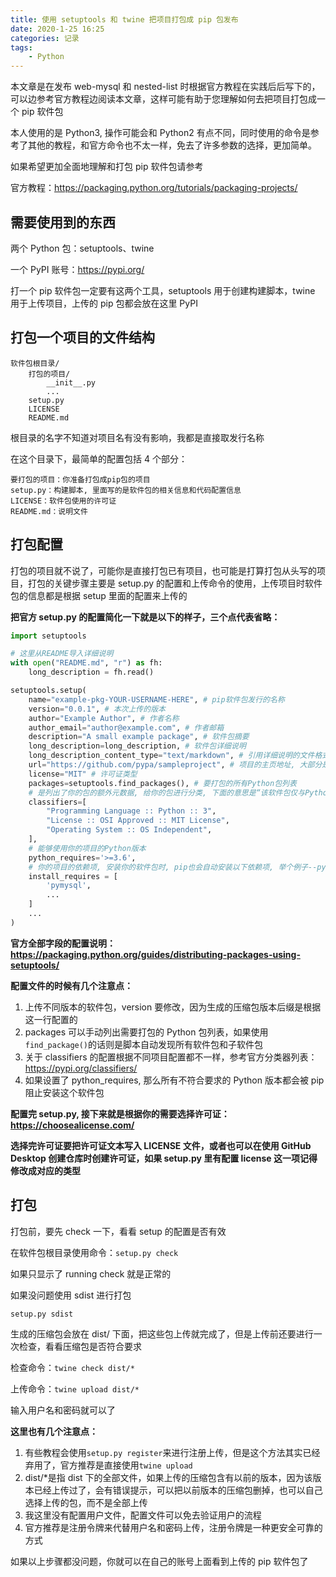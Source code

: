 ```yaml
---
title: 使用 setuptools 和 twine 把项目打包成 pip 包发布
date: 2020-1-25 16:25
categories: 记录
tags:
    - Python
---
```


本文章是在发布 web-mysql 和 nested-list 时根据官方教程在实践后后写下的，可以边参考官方教程边阅读本文章，这样可能有助于您理解如何去把项目打包成一个 pip 软件包

本人使用的是 Python3, 操作可能会和 Python2 有点不同，同时使用的命令是参考了其他的教程，和官方命令也不太一样，免去了许多参数的选择，更加简单。

如果希望更加全面地理解和打包 pip 软件包请参考

官方教程：<https://packaging.python.org/tutorials/packaging-projects/>

需要使用到的东西
---

两个 Python 包：setuptools、twine

一个 PyPI 账号：<https://pypi.org/>

打一个 pip 软件包一定要有这两个工具，setuptools 用于创建构建脚本，twine 用于上传项目，上传的 pip 包都会放在这里 PyPI

<!-- more -->

打包一个项目的文件结构
---

```Text
软件包根目录/
    打包的项目/
        __init__.py
        ...
    setup.py
    LICENSE
    README.md
```

根目录的名字不知道对项目名有没有影响，我都是直接取发行名称

在这个目录下，最简单的配置包括 4 个部分：

```Text
要打包的项目：你准备打包成pip包的项目
setup.py：构建脚本, 里面写的是软件包的相关信息和代码配置信息
LICENSE：软件包使用的许可证
README.md：说明文件
```

打包配置
---

打包的项目就不说了，可能你是直接打包已有项目，也可能是打算打包从头写的项目，打包的关键步骤主要是 setup.py 的配置和上传命令的使用，上传项目时软件包的信息都是根据 setup 里面的配置来上传的

**把官方 setup.py 的配置简化一下就是以下的样子，三个点代表省略：**

```Python
import setuptools

# 这里从README导入详细说明
with open("README.md", "r") as fh:
    long_description = fh.read()

setuptools.setup(
    name="example-pkg-YOUR-USERNAME-HERE", # pip软件包发行的名称
    version="0.0.1", # 本次上传的版本
    author="Example Author", # 作者名称
    author_email="author@example.com", # 作者邮箱
    description="A small example package", # 软件包摘要
    long_description=long_description, # 软件包详细说明
    long_description_content_type="text/markdown", # 引用详细说明的文件格式
    url="https://github.com/pypa/sampleproject", # 项目的主页地址, 大部分是使用该项目在自己代码储存库的地址
    license="MIT" # 许可证类型
    packages=setuptools.find_packages(), # 要打包的所有Python包列表
    # 是列出了你的包的额外元数据, 给你的包进行分类, 下面的意思是“该软件包仅与Python 3兼容, 已获得MIT许可, 与操作系统无关”
    classifiers=[
        "Programming Language :: Python :: 3",
        "License :: OSI Approved :: MIT License",
        "Operating System :: OS Independent",
    ],
    # 能够使用你的项目的Python版本
    python_requires='>=3.6',
    # 你的项目的依赖项, 安装你的软件包时, pip也会自动安装以下依赖项, 举个例子--pymysql
    install_requires = [
        'pymysql',
        ...
    ]
    ...
)
```

**官方全部字段的配置说明：<https://packaging.python.org/guides/distributing-packages-using-setuptools/>**

**配置文件的时候有几个注意点：**
1. 上传不同版本的软件包，version 要修改，因为生成的压缩包版本后缀是根据这一行配置的
2. packages 可以手动列出需要打包的 Python 包列表，如果使用`find_package()`的话则是脚本自动发现所有软件包和子软件包
3. 关于 classifiers 的配置根据不同项目配置都不一样，参考官方分类器列表：<https://pypi.org/classifiers/>
4. 如果设置了 python_requires, 那么所有不符合要求的 Python 版本都会被 pip 阻止安装这个软件包

**配置完 setup.py, 接下来就是根据你的需要选择许可证：<https://choosealicense.com/>**

**选择完许可证要把许可证文本写入 LICENSE 文件，或者也可以在使用 GitHub Desktop 创建仓库时创建许可证，如果 setup.py 里有配置 license 这一项记得修改成对应的类型**

打包
---

打包前，要先 check 一下，看看 setup 的配置是否有效

在软件包根目录使用命令：`setup.py check`

如果只显示了 running check 就是正常的

如果没问题使用 sdist 进行打包

`setup.py sdist`

生成的压缩包会放在 dist/ 下面，把这些包上传就完成了，但是上传前还要进行一次检查，看看压缩包是否符合要求

检查命令：`twine check dist/*`

上传命令：`twine upload dist/*`

输入用户名和密码就可以了

**这里也有几个注意点：**
1. 有些教程会使用`setup.py register`来进行注册上传，但是这个方法其实已经弃用了，官方推荐是直接使用`twine upload`
2. dist/*是指 dist 下的全部文件，如果上传的压缩包含有以前的版本，因为该版本已经上传过了，会有错误提示，可以把以前版本的压缩包删掉，也可以自己选择上传的包，而不是全部上传
3. 我这里没有配置用户文件，配置文件可以免去验证用户的流程
4. 官方推荐是注册令牌来代替用户名和密码上传，注册令牌是一种更安全可靠的方式

如果以上步骤都没问题，你就可以在自己的账号上面看到上传的 pip 软件包了
